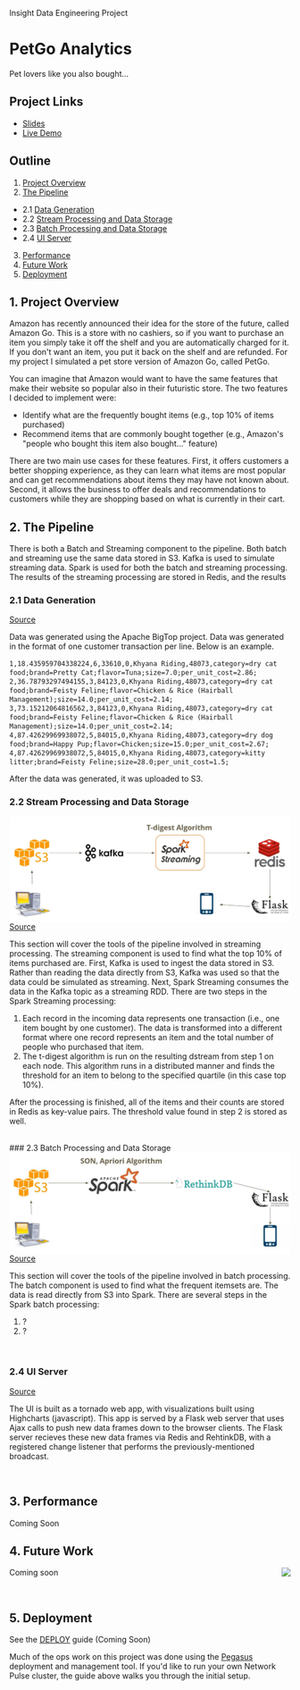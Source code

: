 Insight Data Engineering Project

# PetGo Analytics
Pet lovers like you also bought...

## Project Links

 * [Slides][slides]
 * [Live Demo][demo]

## Outline

1. [Project Overview](README.md#1-introduction)
2. [The Pipeline](README.md#2-the-pipeline)
 * 2.1 [Data Generation](README.md#21-data-generation)
 * 2.2 [Stream Processing and Data Storage](README.md#22-stream-processing-and-data-storage)
 * 2.3 [Batch Processing and Data Storage](README.md#23-batch-processing-and-data-storage)
 * 2.4 [UI Server](README.md#24-ui-server)
3. [Performance](README.md#3-performance)
4. [Future Work](README.md#4-future-work)
5. [Deployment](README.md#5-deployment)



## 1. Project Overview

Amazon has recently announced their idea for the store of the future, called Amazon Go. This is a store with no cashiers, so if you want to purchase an item you simply take it off the shelf and you are automatically charged for it. If you don't want an item, you put it back on the shelf and are refunded. For my project I simulated a pet store version of Amazon Go, called PetGo.

You can imagine that Amazon would want to have the same features that make their website so popular also in their futuristic store. The two features I decided to implement were:

 * Identify what are the frequently bought items (e.g., top 10% of items purchased)
 * Recommend items that are commonly bought together (e.g., Amazon's "people who bought this item also bought..." feature)

There are two main use cases for these features. First, it offers customers a better shopping experience, as they can learn what items are most popular and can get recommendations about items they may have not known about. Second, it allows the business to offer deals and recommendations to customers while they are shopping based on what is currently in their cart.



## 2. The Pipeline

There is both a Batch and Streaming component to the pipeline. Both batch and streaming use the same data stored in S3. Kafka is used to simulate streaming data. Spark is used for both the batch and streaming processing. The results of the streaming processing are stored in Redis, and the results 

### 2.1 Data Generation

[Source](DataGeneration)

Data was generated using the Apache BigTop project. Data was generated in the format of one customer transaction per line. Below is an example. 

~~~
1,18.435959704338224,6,33610,0,Khyana Riding,48073,category=dry cat food;brand=Pretty Cat;flavor=Tuna;size=7.0;per_unit_cost=2.86;
2,36.78793297494155,3,84123,0,Khyana Riding,48073,category=dry cat food;brand=Feisty Feline;flavor=Chicken & Rice (Hairball Management);size=14.0;per_unit_cost=2.14;
3,73.15212064816562,3,84123,0,Khyana Riding,48073,category=dry cat food;brand=Feisty Feline;flavor=Chicken & Rice (Hairball Management);size=14.0;per_unit_cost=2.14;
4,87.42629969938072,5,84015,0,Khyana Riding,48073,category=dry dog food;brand=Happy Pup;flavor=Chicken;size=15.0;per_unit_cost=2.67;
4,87.42629969938072,5,84015,0,Khyana Riding,48073,category=kitty litter;brand=Feisty Feline;size=28.0;per_unit_cost=1.5;
~~~

After the data was generated, it was uploaded to S3.

### 2.2 Stream Processing and Data Storage

<img align="left" src="pics/stream_pipeline.jpg" />

[Source](Spark/Batch)

This section will cover the tools of the pipeline involved in streaming processing. The streaming component is used to find what the top 10% of items purchased are. First, Kafka is used to ingest the data stored in S3. Rather than reading the data directly from S3, Kafka was used so that the data could be simulated as streaming. Next, Spark Streaming consumes the data in the Kafka topic as a streaming RDD. There are two steps in the Spark Streaming processing:

1. Each record in the incoming data represents one transaction (i.e., one item bought by one customer). The data is transformed into a different format where one record represents an item and the total number of people who purchased that item.
2. The t-digest algorithm is run on the resulting dstream from step 1 on each node. This algorithm runs in a distributed manner and finds the threshold for an item to belong to the specified quartile (in this case top 10%).

After the processing is finished, all of the items and their counts are stored in Redis as key-value pairs. The threshold value found in step 2 is stored as well.


<br clear="all" />
### 2.3 Batch Processing and Data Storage

<img align="right" src="pics/batch_pipeline.jpg" />

[Source](Spark/Batch)

This section will cover the tools of the pipeline involved in batch processing. The batch component is used to find what the frequent itemsets are. The data is read directly from S3 into Spark. There are several steps in the Spark batch processing:

1. ?
2. ?


<br clear="all" />

### 2.4 UI Server

[Source](Flask)

The UI is built as a tornado web app, with
visualizations built using Highcharts (javascript). This app is served by a Flask web server that uses
Ajax calls to push new data
frames down to the browser clients. The Flask server recieves these
new data frames via Redis and RehtinkDB, with a
registered change listener that performs the previously-mentioned
broadcast. 


<br clear="all" />

## 3. Performance

Coming Soon



## 4. Future Work

<img align="right" src="res/minCut.jpg" />

Coming soon


<br clear="all" />

## 5. Deployment

See the [DEPLOY][deploy] guide (Coming Soon)

Much of the ops work on this project was done using the
[Pegasus][pegasus] deployment and management tool. If you'd like to
run your own Network Pulse cluster, the guide above walks you through
the initial setup.



[demo]: http://www.petgoanalytics.us/
[slides]: http://goo.gl/FTW14K
[InsightDE]: http://insightdataengineering.com/
[pegasus]: https://github.com/insightdatascience/pegasus
[deploy]: DEPLOY.md
